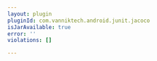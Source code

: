 ```yaml
---
layout: plugin
pluginId: com.vanniktech.android.junit.jacoco
isJarAvailable: true
error: ''
violations: []

---
```

